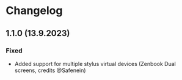 # Changelog

## 1.1.0 (13.9.2023)

### Fixed

- Added support for multiple stylus virtual devices (Zenbook Dual screens, credits @Safenein)